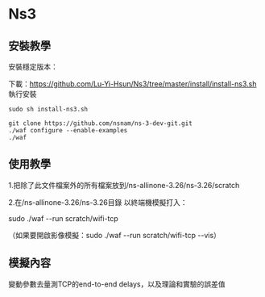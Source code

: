# Ns3
## 安裝教學
安裝穩定版本：

下載：https://github.com/Lu-Yi-Hsun/Ns3/tree/master/install/install-ns3.sh
執行安裝
```
sudo sh install-ns3.sh
```


```
git clone https://github.com/nsnam/ns-3-dev-git.git
./waf configure --enable-examples
./waf

```

## 使用教學


1.把除了此文件檔案外的所有檔案放到/ns-allinone-3.26/ns-3.26/scratch

2.在/ns-allinone-3.26/ns-3.26目錄 以終端機模擬打入：

sudo ./waf --run scratch/wifi-tcp 

（如果要開啟影像模擬：sudo ./waf --run scratch/wifi-tcp --vis）



## 模擬內容
變動參數去量測TCP的end-to-end delays，以及理論和實驗的誤差值

